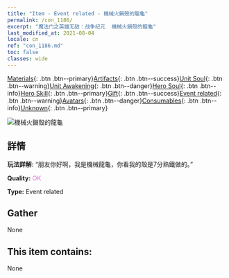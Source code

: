 ```yaml
---
title: "Item - Event related - 機械火鍋殼的龍龜"
permalink: /con_1186/
excerpt: "魔法门之英雄无敌：战争纪元  機械火鍋殼的龍龜"
last_modified_at: 2021-08-04
locale: cn
ref: "con_1186.md"
toc: false
classes: wide
---
```

 [Materials](/ItemsCN/){: .btn .btn--primary}[Artifacts](/ItemsCN/Artifacts/){: .btn .btn--success}[Unit Soul](/ItemsCN/UnitSoul/){: .btn .btn--warning}[Unit Awakening](/ItemsCN/UnitAwakening/){: .btn .btn--danger}[Hero Soul](/ItemsCN/HeroSoul/){: .btn .btn--info}[Hero Skill](/ItemsCN/HeroSkill/){: .btn .btn--primary}[Gift](/ItemsCN/Gift/){: .btn .btn--success}[Event related](/ItemsCN/Events/){: .btn .btn--warning}[Avatars](/ItemsCN/Avatars/){: .btn .btn--danger}[Consumables](/ItemsCN/Consumables/){: .btn .btn--info}[Unknown](/ItemsCN/Unknown/){: .btn .btn--primary}

 ![機械火鍋殼的龍龜](/images/t/i_81512231.png)

## 詳情
 **玩法詳解:** “朋友你好啊，我是機械龍龜，你看我的殼是7分熟鐵做的。”

 **Quality:** <span style="color: #DA70D6">OK</span>

 **Type:** Event related

## Gather

  None

## This item contains:

  None

